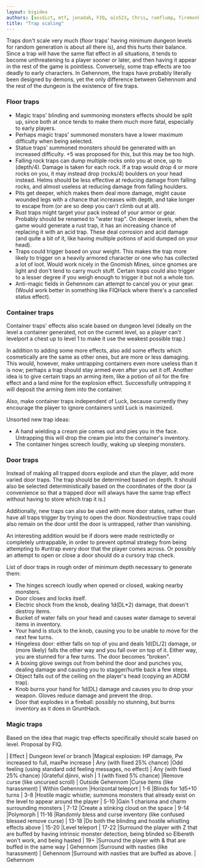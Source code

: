 ```yaml
---
layout: bigidea
authors: [aosdict, mtf, jonadab, FIQ, ais523, Chris, rumflump, firemonkey]
title: "Trap scaling"
---
```


Traps don't scale very much (floor traps' having minimum dungeon levels for random generation is about all there is), and this hurts their balance. Since a trap will have the same flat effect in all situations, it tends to become unthreatening to a player sooner or later, and then having it appear in the rest of the game is pointless. Conversely, some trap effects are too deadly to early characters. In Gehennom, the traps have probably literally been designed by demons, yet the only difference between Gehennom and the rest of the dungeon is the existence of fire traps.

### Floor traps
* Magic traps' blinding and summoning monsters effects should be split up, since both at once tends to make them much more fatal, especially to early players.
* Perhaps magic traps' summoned monsters have a lower maximum difficulty when being selected.
* Statue traps' summoned monsters should be generated with an increased difficulty. +5 was proposed for this, but this may be too high.
* Falling rock traps can dump multiple rocks onto you at once, up to (depth/4). Damage is taken for each rock. If a trap would drop 4 or more rocks on you, it may instead drop (rocks/4) boulders on your head instead. Helms should be less effective at reducing damage from falling rocks, and almost useless at reducing damage from falling houlders.
* Pits get deeper, which makes them deal more damage, might cause wounded legs with a chance that increases with depth, and take longer to escape from (or are so deep you can't climb out at all).
* Rust traps might target your pack instead of your armor or gear. Probably should be renamed to "water trap". On deeper levels, when the game would generate a rust trap, it has an increasing chance of replacing it with an acid trap. These deal corrosion and acid damage (and quite a bit of it, like having multiple potions of acid dumped on your head).
* Traps could trigger based on your weight. This makes the trap more likely to trigger on a heavily armored character or one who has collected a lot of loot. Would work nicely in the Gnomish Mines, since gnomes are light and don't tend to carry much stuff. Certain traps could also trigger to a lesser degree if you weigh enough to trigger it but not a whole ton.
* Anti-magic fields in Gehennom can attempt to cancel you or your gear. (Would work better in something like FIQHack where there's a cancelled status effect).

### Container traps
Container traps' effects also scale based on dungeon level (ideally on the level a container generated, not on the current level, so a player can't levelport a chest up to level 1 to make it use the weakest possible trap.)

In addition to adding some more effects, also add some effects which cosmetically are the same as other ones, but are more or less damaging. This would, however, make untrapping containers even more useless than it is now; perhaps a trap should stay armed even after you set it off. Another idea is to give certain traps an arming item, like a potion of oil for the fire effect and a land mine for the explosion effect. Successfully untrapping it will deposit the arming item into the container.

Also, make container traps independent of Luck, because currently they encourage the player to ignore containers until Luck is maximized.

Unsorted new trap ideas:
* A hand wielding a cream pie comes out and pies you in the face. Untrapping this will drop the cream pie into the container's inventory.
* The container hinges screech loudly, waking up sleeping monsters.

### Door traps
Instead of making all trapped doors explode and stun the player, add more varied door traps. The trap should be determined based on depth. It should also be selected deterministically based on the coordinates of the door (a convenience so that a trapped door will always have the same trap effect without having to store which trap it is.)

Additionally, new traps can also be used with more door states, rather than have all traps trigger by trying to open the door. Nondestructive traps could also remain on the door until the door is untrapped, rather than vanishing.

An interesting addition would be if doors were made restrictedly or completely untrappable, in order to prevent optimal strategy from being attempting to #untrap every door that the player comes across. Or possibly an attempt to open or close a door should do a cursory trap check.

List of door traps in rough order of minimum depth necessary to generate them:
* The hinges screech loudly when opened or closed, waking nearby monsters.
* Door closes and locks itself.
* Electric shock from the knob, dealing 1d(DL\*2) damage, that doesn't destroy items.
* Bucket of water falls on your head and causes water damage to several items in inventory.
* Your hand is stuck to the knob, causing you to be unable to move for the next few turns.
* Hingeless door: either falls on top of you and deals 1d(DL/2) damage, or (more likely) falls the other way and you fall over on top of it. Either way, you are stunned for a few turns. The door becomes "broken".
* A boxing glove swings out from behind the door and punches you, dealing damage and causing you to stagger/hurtle back a few steps.
* Object falls out of the ceiling on the player's head (copying an ADOM trap).
* Knob burns your hand for 1d(DL) damage and causes you to drop your weapon. Gloves reduce damage and prevent the drop.
* Door that explodes in a fireball: possibly no stunning, but burns inventory as it does in GruntHack.

### Magic traps
Based on the idea that magic trap effects specifically should scale based on level. Proposal by FIQ.

| Effect | Dungeon level or branch
|Magical explosion: HP damage, Pw increased to full, maxPw increase | Any (with fixed 25% chance)
|Odd feeling (using standard odd feeling messages, no effect) | Any (with fixed 25% chance)
|Grateful djinni, wish | 1 (with fixed 5% chance)
|Remove curse (like uncursed scroll) | Outside Gehennom
|Curse items (like harassment) | Within Gehennom
|Horizontal teleport | 1-6
|Blinds for 1d5+10 turns | 3-8
|Hostile magic whistle; summons monsters that already exist on the level to appear around the player | 5-10
|Gain 1 charisma and charm surrounding monsters | 7-12
|Create a stinking cloud on the space | 9-14
|Polymorph | 11-16
|Randomly bless and curse inventory (like confused blessed remove curse) | 13-18
|Do both the blinding and hostile whistling effects above | 15-20
|Level teleport | 17-22
|Surround the player with Z that are buffed by having intrinsic monster detection, being blinded so Elbereth won't work, and being hasted | 19+
|Surround the player with & that are buffed in the same way | Gehennom
|Surround with nasties (like harassment) | Gehennom
|Surround with nasties that are buffed as above. | Gehennom
